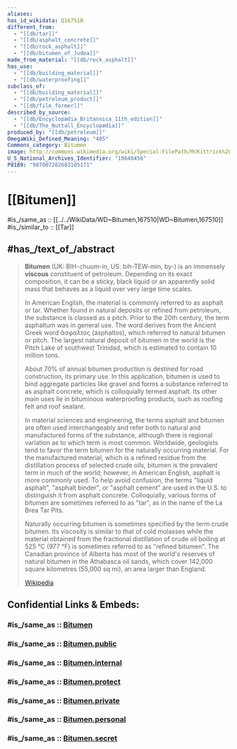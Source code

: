 ```yaml
---
aliases: 
has_id_wikidata: Q167510
different_from:
  - "[[db/tar]]"
  - "[[db/asphalt_concrete]]"
  - "[[db/rock_asphalt]]"
  - "[[db/bitumen_of_Judea]]"
made_from_material: "[[db/rock_asphalt]]"
has_use:
  - "[[db/building_material]]"
  - "[[db/waterproofing]]"
subclass_of:
  - "[[db/building_material]]"
  - "[[db/petroleum_product]]"
  - "[[db/film_former]]"
described_by_source:
  - "[[db/Encyclopædia_Britannica_11th_edition]]"
  - "[[db/The_Nuttall_Encyclopædia]]"
produced_by: "[[db/petroleum]]"
OmegaWiki_Defined_Meaning: "405"
Commons_category: Bitumen
image: http://commons.wikimedia.org/wiki/Special:FilePath/McKittrick%20Tar%20Seep%20North%20of%20Highway%2058.jpg
U_S_National_Archives_Identifier: "10640456"
P8189: "987007282683105171"
---
```


# [[Bitumen]] 

#is_/same_as :: [[../../WikiData/WD~Bitumen,167510|WD~Bitumen,167510]] 
#is_/similar_to :: [[Tar]] 

## #has_/text_of_/abstract 

> **Bitumen** (UK:  BIH-chuum-in, US:   bih-TEW-min, by-) is an immensely **viscous** constituent of petroleum. 
> Depending on its exact composition, it can be a sticky, black liquid 
> or an apparently solid mass that behaves as a liquid over very large time scales. 
> 
> In American English, the material is commonly referred to as asphalt or tar. Whether found in natural deposits or refined from petroleum, the substance is classed as a pitch. Prior to the 20th century, the term asphaltum was in general use. The word derives from the Ancient Greek word ἄσφαλτος (ásphaltos), which referred to natural bitumen or pitch. The largest natural deposit of bitumen in the world is the Pitch Lake of southwest Trinidad, which is estimated to contain 10 million tons.
>
> About 70% of annual bitumen production is destined for road construction, its primary use. In this application, bitumen is used to bind aggregate particles like gravel and forms a substance referred to as asphalt concrete, which is colloquially termed asphalt. Its other main uses lie in bituminous waterproofing products, such as roofing felt and roof sealant.
>
> In material sciences and engineering, the terms asphalt and bitumen are often used interchangeably and refer both to natural and manufactured forms of the substance, although there is regional variation as to which term is most common. Worldwide, geologists tend to favor the term bitumen for the naturally occurring material. For the manufactured material, which is a refined residue from the distillation process of selected crude oils, bitumen is the prevalent term in much of the world; however, in American English, asphalt is more commonly used. To help avoid confusion, the terms "liquid asphalt", "asphalt binder", or "asphalt cement" are used in the U.S. to distinguish it from asphalt concrete. Colloquially, various forms of bitumen are sometimes referred to as "tar", as in the name of the La Brea Tar Pits.
>
> Naturally occurring bitumen is sometimes specified by the term crude bitumen. Its viscosity is similar to that of cold molasses while the material obtained from the fractional distillation of crude oil boiling at 525 °C (977 °F) is sometimes referred to as "refined bitumen". The Canadian province of Alberta has most of the world's reserves of natural bitumen in the Athabasca oil sands, which cover 142,000 square kilometres (55,000 sq mi), an area larger than England.
>
> [Wikipedia](https://en.wikipedia.org/wiki/Bitumen) 


## Confidential Links & Embeds: 

### #is_/same_as :: [Bitumen](/_Standards/Chemistry/Material/Bitumen.md) 

### #is_/same_as :: [Bitumen.public](/_public/Chemistry/Material/Bitumen.public.md) 

### #is_/same_as :: [Bitumen.internal](/_internal/Chemistry/Material/Bitumen.internal.md) 

### #is_/same_as :: [Bitumen.protect](/_protect/Chemistry/Material/Bitumen.protect.md) 

### #is_/same_as :: [Bitumen.private](/_private/Chemistry/Material/Bitumen.private.md) 

### #is_/same_as :: [Bitumen.personal](/_personal/Chemistry/Material/Bitumen.personal.md) 

### #is_/same_as :: [Bitumen.secret](/_secret/Chemistry/Material/Bitumen.secret.md)

